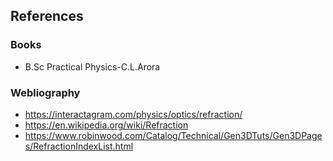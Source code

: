 ## References

### Books

- B.Sc Practical Physics-C.L.Arora

### Webliography
- https://interactagram.com/physics/optics/refraction/
- https://en.wikipedia.org/wiki/Refraction
- https://www.robinwood.com/Catalog/Technical/Gen3DTuts/Gen3DPages/RefractionIndexList.html

